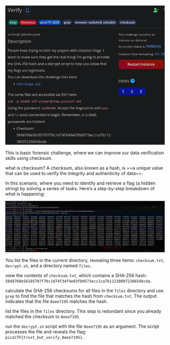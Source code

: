 
![](images/Pasted%20image%2020240730163915.png)

This is basic forensic challenge, where we can improve our data verification skills using checksum.

what is checksum?
A checksum, also known as a hash, is ==a unique value that can be used to verify the integrity and authenticity of data==.

In this scenario, where you need to identify and retrieve a flag (a hidden string) by solving a series of tasks. Here’s a step-by-step breakdown of what is happening:

![](images/Pasted%20image%2020240730164327.png)

You list the files in the current directory, revealing three items: `checksum.txt`, `decrypt.sh`, and a directory named `files`.

view the contents of `checksum.txt`, which contains a SHA-256 hash: `5848768e56185707f76c1d74f34f4e03fb0573ecc1ca7b11238007226654bcda`.

calculate the SHA-256 checksums for all files in the `files` directory and use `grep` to find the file that matches the hash from `checksum.txt`. The output indicates that the file `8eee7195` matches the hash.

list the files in the `files` directory. This step is redundant since you already matched the checksum to `8eee7195`.

run the `decrypt.sh` script with the file `8eee7195` as an argument. The script processes the file and reveals the flag: `picoCTF{trust_but_verify_8eee7195}`.

